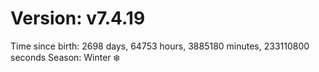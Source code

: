 # Version: v7.4.19
Time since birth: 2698 days, 64753 hours, 3885180 minutes, 233110800 seconds
Season: Winter ❄️
